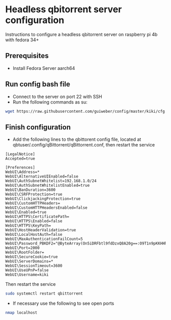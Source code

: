# Headless qbitorrent server configuration
Instructions to configure a headless qbitorrent server on raspberry pi 4b with fedora 34+

## Prerequisites
- Install Fedora Server aarch64

## Run config bash file
- Connect to the server on port 22 with SSH
- Run the following commands as su:
 ```bash
 wget https://raw.githubusercontent.com/guiweber/config/master/kiki/cfg.sh -O cfg.sh && bash cfg.sh | tee cfg.log
```

## Finish configuration
- Add the following lines to the qbittorent config file, located at qbtuser/.config/qBittorrent/qBittorrent.conf,  then restart the service
 ```
[LegalNotice]
Accepted=true

[Preferences]
WebUI\Address=*
WebUI\AlternativeUIEnabled=false
WebUI\AuthSubnetWhitelist=192.168.1.0/24
WebUI\AuthSubnetWhitelistEnabled=true
WebUI\BanDuration=3600
WebUI\CSRFProtection=true
WebUI\ClickjackingProtection=true
WebUI\CustomHTTPHeaders=
WebUI\CustomHTTPHeadersEnabled=false
WebUI\Enabled=true
WebUI\HTTPS\CertificatePath=
WebUI\HTTPS\Enabled=false
WebUI\HTTPS\KeyPath=
WebUI\HostHeaderValidation=true
WebUI\LocalHostAuth=false
WebUI\MaxAuthenticationFailCount=5
WebUI\Password_PBKDF2="@ByteArray(On5iDRFbtl9fdDzxQ8A20g==:O9T1n9pKKHHhSFoIngteoL8oevZBynj7W4uDoCvBYmRMVPKw9fHm3yuyqfIRQ6XkPErK29ZGBhSDtiGYVxt2vA==)"
WebUI\Port=2000
WebUI\RootFolder=
WebUI\SecureCookie=true
WebUI\ServerDomains=*
WebUI\SessionTimeout=3600
WebUI\UseUPnP=false
WebUI\Username=kiki

 ```
 Then restart the service
 ```bash
 sudo systemctl restart qbittorrent
```
- If necessary use the following to see open ports
 ```bash
nmap localhost
```
